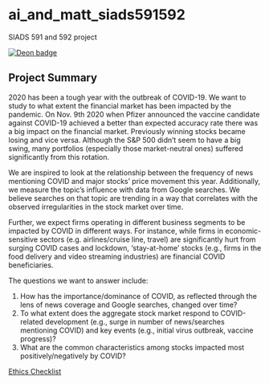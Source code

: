 # ai_and_matt_siads591592
SIADS 591 and 592 project

[![Deon badge](https://img.shields.io/badge/ethics%20checklist-deon-brightgreen.svg?style=popout-square)](http://deon.drivendata.org/)


## Project Summary
2020 has been a tough year with the outbreak of COVID-19. We want to study to what extent the financial market has been impacted by the pandemic. On Nov. 9th 2020 when Pfizer announced the vaccine candidate against COVID-19 achieved a better than expected accuracy rate there was a big impact on the financial market. Previously winning stocks became losing and vice versa. Although the S&P 500 didn’t  seem to have a big swing, many portfolios (especially those market-neutral ones) suffered significantly from this rotation. 

We are inspired to look at the relationship between the frequency of news mentioning COVID and major stocks’ price movement this year. Additionally, we measure the topic’s influence with data from Google searches. We believe searches on that topic are trending in a way that correlates with the observed irregularities in the stock market over time. 

Further, we expect firms operating in different business segments to be impacted by COVID in different ways. For instance, while firms in economic-sensitive sectors (e.g.  airlines/cruise line, travel) are significantly hurt from surging COVID cases and lockdown,  ‘stay-at-home’ stocks (e.g., firms in the food delivery and video streaming industries) are financial COVID beneficiaries.

The questions we want to answer include:
1. How has the importance/dominance of COVID, as reflected through the lens of news coverage and Google searches, changed over time? 
2. To what extent does the aggregate stock market respond to COVID-related development (e.g., surge in number of news/searches mentioning COVID) and key events (e.g., initial virus outbreak, vaccine progress)? 
3. What are the common characteristics among stocks impacted most positively/negatively by COVID? 

[Ethics Checklist](ETHICS.md)
